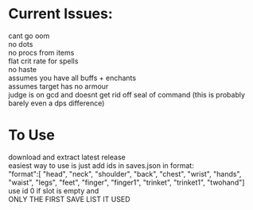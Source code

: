 # Current Issues:
cant go oom\
no dots\
no procs from items\
flat crit rate for spells\
no haste\
assumes you have all buffs + enchants\
assumes target has no armour\
judge is on gcd and doesnt get rid off seal of command (this is probably barely even a dps difference)

# To Use
download and extract latest release\
easiest way to use is just add ids in saves.json in format:\
"format":[
    "head", "neck", "shoulder", "back", "chest", "wrist", "hands", "waist", "legs", "feet", "finger", "finger1", "trinket", "trinket1", "twohand"]\
use id 0 if slot is empty and\
ONLY THE FIRST SAVE LIST IT USED